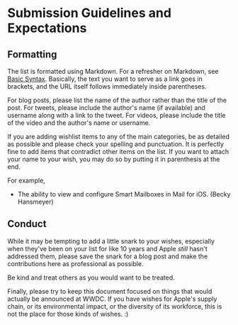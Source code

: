 # Submission Guidelines and Expectations

## Formatting
The list is formatted using Markdown. For a refresher on Markdown, see [Basic Syntax](https://www.markdownguide.org/basic-syntax/). Basically, the text you want to serve as a link goes in brackets, and the URL itself follows immediately inside parentheses.

For blog posts, please list the name of the author rather than the title of the post.
For tweets, please include the author's name (if available) and username along with a link to the tweet.
For videos, please include the title of the video and the author's name or username.

If you are adding wishlist items to any of the main categories, be as detailed as possible and please check your spelling and punctuation. It is perfectly fine to add items that contradict other items on the list. If you want to attach your name to your wish, you may do so by putting it in parenthesis at the end. 

For example,
- The ability to view and configure Smart Mailboxes in Mail for iOS. (Becky Hansmeyer)

## Conduct
While it may be tempting to add a little snark to your wishes, especially when they've been on your list for like 10 years and Apple *still* hasn't addressed them, please save the snark for a blog post and make the contributions here as professional as possible.

Be kind and treat others as you would want to be treated.

Finally, please try to keep this document focused on things that would actually be announced at WWDC. If you have wishes for Apple's supply chain, or its environmental impact, or the diversity of its workforce, this is not the place for those kinds of wishes. :)

